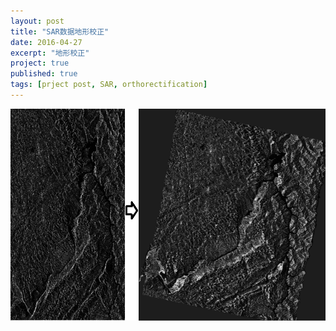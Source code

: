 ```yaml
---
layout: post
title: "SAR数据地形校正"
date: 2016-04-27
excerpt: "地形校正"
project: true
published: true
tags: [prject post, SAR, orthorectification]
---
```


![land cover classification](Orthorectification.png)